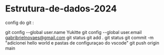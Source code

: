 # Estrutura-de-dados-2024

config do git :

git config --global user.name Yukitte
git config --global user.email gabribrielnovaes@gmail.com
git status
git add .
git status
git commit -m "adicionei hello world e pastas de configuraçao do vscode"
git push origin main
